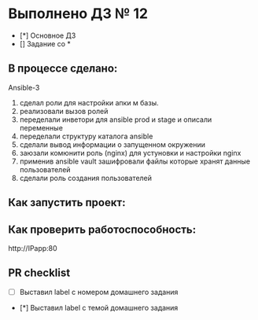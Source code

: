 # Выполнено ДЗ № 12

 - [*] Основное ДЗ
 - [] Задание со *

## В процессе сделано:
Ansible-3

1) сделал роли для настройки апки м базы.
2) реализовали вызов ролей
3) переделали инветори для ansible prod и stage и описали переменные
4) переделали структуру каталога ansible
5) сделали вывод информации о запущенном окружении
6) заюзали комюнити роль (nginx) для устуновки и настройки nginx
7) применив ansible vault зашифровали файлы которые хранят данные пользователей
8) сделали роль создания пользователей


## Как запустить проект:

## Как проверить работоспособность:
http://IPapp:80

## PR checklist
 - [ ] Выставил label с номером домашнего задания
 - [*] Выставил label с темой домашнего задания
